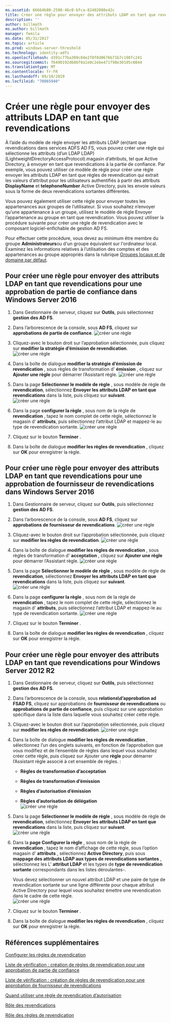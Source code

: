 ```yaml
---
ms.assetid: 66664b80-2590-46c0-bfca-82402088e42c
title: Créer une règle pour envoyer des attributs LDAP en tant que revendications
description: ''
author: billmath
ms.author: billmath
manager: femila
ms.date: 05/31/2017
ms.topic: article
ms.prod: windows-server-threshold
ms.technology: identity-adfs
ms.openlocfilehash: d391c77ba309c84e2f8f8d0676b71b7c198fc241
ms.sourcegitcommit: f6490192d686f0a1e0c2ebe471f98e30105c0844
ms.translationtype: MT
ms.contentlocale: fr-FR
ms.lasthandoff: 09/10/2019
ms.locfileid: "70865940"
---
```

# <a name="create-a-rule-to-send-ldap-attributes-as-claims"></a>Créer une règle pour envoyer des attributs LDAP en tant que revendications


À l’aide du modèle de règle envoyer les attributs LDAP \(en\)tant que revendications dans services ADFS AD FS, vous pouvez créer une règle qui sélectionne les attributs \(d’un LDAP LDAP\)(LightweightDirectoryAccessProtocol).magasin d’attributs, tel que Active Directory, à envoyer en tant que revendications à la partie de confiance. Par exemple, vous pouvez utiliser ce modèle de règle pour créer une règle envoyer les attributs LDAP en tant que règles de revendication qui extrait les valeurs d’attribut pour les utilisateurs authentifiés à partir des attributs **DisplayName** et **telephoneNumber** Active Directory, puis les envoie valeurs sous la forme de deux revendications sortantes différentes.  
  
Vous pouvez également utiliser cette règle pour envoyer toutes les appartenances aux groupes de l’utilisateur. Si vous souhaitez n’envoyer qu’une appartenance à un groupe, utilisez le modèle de règle Envoyer l’appartenance au groupe en tant que revendication. Vous pouvez utiliser la procédure suivante pour créer une règle de revendication avec le composant logiciel\-enfichable de gestion AD FS.  
  
Pour effectuer cette procédure, vous devez au minimum être membre du groupe **Administrateurs**ou d'un groupe équivalent sur l'ordinateur local.  Examinez les informations relatives à l’utilisation des comptes et des appartenances au groupe appropriés dans la rubrique [Groupes locaux et de domaine par défaut](https://go.microsoft.com/fwlink/?LinkId=83477).  

## <a name="to-create-a-rule-to-send-ldap-attributes-as-claims-for-a-relying-party-trust-in-windows-server-2016"></a>Pour créer une règle pour envoyer des attributs LDAP en tant que revendications pour une approbation de partie de confiance dans Windows Server 2016 

1.  Dans Gestionnaire de serveur, cliquez sur **Outils**, puis sélectionnez **gestion des AD FS**.  
  
2.  Dans l’arborescence de la console, sous **AD FS**, cliquez sur **approbations de partie de confiance**. 
![créer une règle](media/Create-a-Rule-to-Pass-Through-or-Filter-an-Incoming-Claim/claimrule9.PNG)  
  
3.  Cliquez\-avec le bouton droit sur l’approbation sélectionnée, puis cliquez sur **modifier la stratégie d’émission de revendication**.
![créer une règle](media/Create-a-Rule-to-Pass-Through-or-Filter-an-Incoming-Claim/claimrule10.PNG)   
  
4.  Dans la boîte de dialogue **modifier la stratégie d’émission de revendication** , sous règles de transformation d' **émission** , cliquez sur **Ajouter une règle** pour démarrer l’Assistant règle. 
![créer une règle](media/Create-a-Rule-to-Pass-Through-or-Filter-an-Incoming-Claim/claimrule11.PNG)    

5.  Dans la page **Sélectionner le modèle de règle** , sous modèle de règle de **revendication**, sélectionnez **Envoyer les attributs LDAP en tant que revendications** dans la liste, puis cliquez sur **suivant**.  
![créer une règle](media/Create-a-Rule-to-Send-LDAP-Attributes-as-Claims/ldap1.PNG)    

6.  Dans la page **configurer la règle** , sous nom de la règle de **revendication** , tapez le nom complet de cette règle, sélectionnez le magasin d' **attributs**, puis sélectionnez l’attribut LDAP et mappez-le au type de revendication sortante. 
![créer une règle](media/Create-a-Rule-to-Send-LDAP-Attributes-as-Claims/ldap2.PNG)    

7.  Cliquez sur le bouton **Terminer** .  
  
8.  Dans la boîte de dialogue **modifier les règles de revendication** , cliquez sur **OK** pour enregistrer la règle.
  
## <a name="to-create-a-rule-to-send-ldap-attributes-as-claims-for-a-claims-provider-trust-in-windows-server-2016"></a>Pour créer une règle pour envoyer des attributs LDAP en tant que revendications pour une approbation de fournisseur de revendications dans Windows Server 2016 
  
1.  Dans Gestionnaire de serveur, cliquez sur **Outils**, puis sélectionnez **gestion des AD FS**.  
  
2.  Dans l’arborescence de la console, sous **AD FS**, cliquez sur **approbations de fournisseur de revendications**. 
![créer une règle](media/Create-a-Rule-to-Pass-Through-or-Filter-an-Incoming-Claim/claimrule1.PNG)  
  
3.  Cliquez\-avec le bouton droit sur l’approbation sélectionnée, puis cliquez sur **modifier les règles de revendication**.
![créer une règle](media/Create-a-Rule-to-Pass-Through-or-Filter-an-Incoming-Claim/claimrule2.PNG)   
  
4.  Dans la boîte de dialogue **modifier les règles de revendication** , sous règles de transformation d' **acceptation** , cliquez sur **Ajouter une règle** pour démarrer l’Assistant règle.
![créer une règle](media/Create-a-Rule-to-Pass-Through-or-Filter-an-Incoming-Claim/claimrule3.PNG)    

5.  Dans la page **Sélectionner le modèle de règle** , sous modèle de règle de **revendication**, sélectionnez **Envoyer les attributs LDAP en tant que revendications** dans la liste, puis cliquez sur **suivant**.  
![créer une règle](media/Create-a-Rule-to-Send-LDAP-Attributes-as-Claims/ldap1.PNG)       

6.  Dans la page **configurer la règle** , sous nom de la règle de **revendication** , tapez le nom complet de cette règle, sélectionnez le magasin d' **attributs**, puis sélectionnez l’attribut LDAP et mappez-le au type de revendication sortante. 
![créer une règle](media/Create-a-Rule-to-Send-LDAP-Attributes-as-Claims/ldap2.PNG)      

7.  Cliquez sur le bouton **Terminer** .  
  
8.  Dans la boîte de dialogue **modifier les règles de revendication** , cliquez sur **OK** pour enregistrer la règle.  

 
  
## <a name="to-create-a-rule-to-send-ldap-attributes-as-claims-for-windows-server-2012-r2"></a>Pour créer une règle pour envoyer des attributs LDAP en tant que revendications pour Windows Server 2012 R2  
  
1.  Dans Gestionnaire de serveur, cliquez sur **Outils**, puis sélectionnez **gestion des AD FS**.  
  
2.  Dans l’arborescence de la console, sous **relations\\d’approbation ad FSAD FS**, cliquez sur approbations de **fournisseur de revendications** ou **approbations de partie de confiance**, puis cliquez sur une approbation spécifique dans la liste dans laquelle vous souhaitez créer cette règle.  
  
3.  Cliquez\-avec le bouton droit sur l’approbation sélectionnée, puis cliquez sur **modifier les règles de revendication**.
![créer une règle](media/Create-a-Rule-to-Pass-Through-or-Filter-an-Incoming-Claim/claimrule6.PNG)  
  
4.  Dans la boîte de dialogue **modifier les règles de revendication** , sélectionnez l’un des onglets suivants, en fonction de l’approbation que vous modifiez et de l’ensemble de règles dans lequel vous souhaitez créer cette règle, puis cliquez sur Ajouter une **règle** pour démarrer l’Assistant règle associé à cet ensemble de règles. :  
  
    -   **Règles de transformation d’acceptation**  
  
    -   **Règles de transformation d’émission**  
  
    -   **Règles d’autorisation d’émission**  
  
    -   **Règles d’autorisation de délégation**  
![créer une règle](media/Create-a-Rule-to-Permit-All-Users/permitall5.PNG) 
  
5.  Dans la page **Sélectionner le modèle de règle** , sous modèle de règle de **revendication**, sélectionnez **Envoyer les attributs LDAP en tant que revendications** dans la liste, puis cliquez sur **suivant**.  
![créer une règle](media/Create-a-Rule-to-Send-LDAP-Attributes-as-Claims/ldap3.PNG)  
  
6.  Dans la **page Configurer la règle** , sous nom de la règle de **revendication** , tapez le nom d’affichage de cette règle, sous l’option magasin d' **attributs** , sélectionnez **Active Directory**, puis sous **mappage des attributs LDAP aux types de revendications sortantes** , sélectionnez les L' **attribut LDAP** et les types de **type de revendication sortante** correspondants dans les listes déroulantes\-.  
  
    Vous devez sélectionner un nouvel attribut LDAP et une paire de type de revendication sortante sur une ligne différente pour chaque attribut Active Directory pour lequel vous souhaitez émettre une revendication dans le cadre de cette règle.  
![créer une règle](media/Create-a-Rule-to-Send-LDAP-Attributes-as-Claims/ldap4.PNG)    
7.  Cliquez sur le bouton **Terminer** .  
  
8.  Dans la boîte de dialogue **modifier les règles de revendication** , cliquez sur **OK** pour enregistrer la règle.  

## <a name="additional-references"></a>Références supplémentaires 
[Configurer les règles de revendication](Configure-Claim-Rules.md)  
 
[Liste de vérification : création de règles de revendication pour une approbation de partie de confiance](https://technet.microsoft.com/library/ee913578.aspx)  

[Liste de vérification : création de règles de revendication pour une approbation de fournisseur de revendications](https://technet.microsoft.com/library/ee913564.aspx)  
  
[Quand utiliser une règle de revendication d’autorisation](../../ad-fs/technical-reference/When-to-Use-an-Authorization-Claim-Rule.md)  

[Rôle des revendications](../../ad-fs/technical-reference/The-Role-of-Claims.md)  
  
[Rôle des règles de revendication](../../ad-fs/technical-reference/The-Role-of-Claim-Rules.md)  
